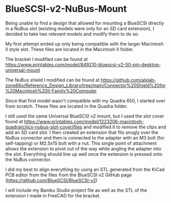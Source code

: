 # BlueSCSI-v2-NuBus-Mount

Being unable to find a design that allowed for mounting a BlueSCSI directly in a NuBus slot (existing models were only for an SD card extension), I decided to take two relevant models and modify them to do so.

My first attempt ended up only being compatible with the larger Macintosh II style slot. These files are located in the Macintosh II folder.

The bracket I modified can be found at https://www.printables.com/model/849210-bluescsi-v2-50-pin-desktop-universal-mount

The NuBus shield I modified can be found at https://github.com/alxlab-zone66x/Reference_Design_Library/tree/main/Connector%20Shield%20for%20Macintosh%20II-Family%20Computer

Since that first model wasn't compatible with my Quadra 650, I started over from scratch. These files are located in the Quadra folder.

I still used the same Universal BlueSCSI v2 mount, but I used the slot cover found at https://www.printables.com/model/1223206-macintosh-quadraiiciiicx-nubus-slot-cover/files and modified it to remove the clips and add an SD card slot. I then created an extension that fits snugly over the NuBus connector and then is connected to the adapter with an M3 bolt (for self-tapping) or M2.5x15 bolt with a nut. This single point of attachment allows the extension to pivot out of the way while angling the adapter into the slot. Everything should line up well once the extension is pressed onto the NuBus connector.

I did my best to align everything by using an STL generated from the KiCad PCB editor from the files from the BlueSCSI v2 GitHub page (https://github.com/BlueSCSI/BlueSCSI-v2)

I will include my Bambu Studio project file as well as the STL of the extension I made in FreeCAD for the bracket.

